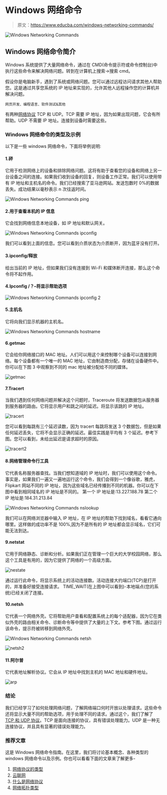 # Windows 网络命令

> 原文：<https://www.educba.com/windows-networking-commands/>

![Windows Networking Commands](img/ec9345f6e1d71febddf16a114a33f912.png)



## Windows 网络命令简介

Windows 系统提供了大量网络命令，通过在 CMD(命令提示符或命令控制台)中执行这些命令来解决网络问题。转到在计算机上搜索->搜索 cmd。

假设你是电脑新手，遇到了系统或网络问题。您可以通过远程访问请求其他人帮助您。这是通过共享您系统的 IP 地址来实现的，允许其他人远程操作您的计算机并解决问题。

<small>网页开发、编程语言、软件测试&其他</small>

有两种[网络协议](https://www.educba.com/what-is-networking-protocols/) TCP 和 UDP。TCP 需要 IP 地址，因为如果出现问题，它会有所帮助。UDP 不需要 IP 地址。连接到设备时需要这些。

### Windows 网络命令的类型及示例

以下是一些 windows 网络命令，下面将举例说明:

#### 1.砰

它用于检测网络上的设备和排除网络问题。这将有助于查看您的设备和网络上另一台设备之间的连接。如果我们收到设备的回复，则设备工作正常。我们可以使用带有 IP 地址和主机名的命令。我们已经搜索了亚马逊网站。发送包数时 0%的数据丢失。成功结果以毫秒表示 n 次往返时间。

![Windows Networking Commands ping](img/c9be7a49b37a28aa88cc63d6aedda44e.png)



#### 2.用于查看本机的 IP 信息

它会找到网络信息本地设备，如 IP 地址和默认网关。

![Windows Networking Commands ipconfig](img/e2acde9cd927f4eab35f6efb6787e017.png)



我们可以看到上面的信息。您可以看到介质状态为介质断开，因为蓝牙没有打开。

#### 3.ipconfig/释放

给出当前的 IP 地址，但如果我们没有连接到 Wi-Fi 和媒体断开连接，那么这个命令将不起作用。

#### 4.Ipconfig /？–将显示帮助选项

![Windows Networking Commands ipconfig 2](img/612b860bb1c41cd8d6e9743f33b62603.png)



#### 5.主机名

它将向我们显示机器的主机名。

![Windows Networking Commands hostname](img/b2d54df73d761e4dc373c47945fedcf9.png)



#### 6.getmac

它会给你网络接口的 MAC 地址。人们可以用这个来控制哪个设备可以连接到网络。每个设备都有一个唯一的 MAC 地址，它由制造商分配，存储在设备硬件中。你可以在下图 3 中观察到不同的 mac 地址被分配给不同的媒体。

![getmac](img/45cc82442456d52dcba8430427fe8468.png)



#### 7.Tracert

当我们遇到任何网络问题并解决这个问题时，Traceroute 将发送数据包从服务器到服务器的路由。它将显示用户和跳之间的延迟。将显示该跳的 IP 地址。

![tracert](img/cbad6666dd34cecbd2f3ceea1c55bf7b.png)



您可以看到每跳有三个延迟读数，因为 tracert 每跳将发送 3 个数据包，但是如果任何延迟丢失，它将不会显示正确的延迟。最佳实践是平均有 3 个延迟。参考下图。您可以看到，未给出延迟是请求超时的原因。

![tracert2](img/92c80783f423cf3293267d5c8262cd0a.png)



#### 8.网络管理命令行工具

它代表名称服务器查找。当我们想知道域的 IP 地址时，我们可以使用这个命令。事实是，如果我们一遍又一遍地运行这个命令，我们会得到一个像谷歌，雅虎，Flipkart 网站不同的 IP 地址，因为这些域名已经传播到不同的机器。你可以在下图中看到相同域名的 IP 地址是不同的。
第一个 IP 地址是:13.227.188.78
第二个 IP 地址是:184.31.213.84

![Windows Networking Commands nslookup](img/f0994285af906ff4e674ae9294000b72.png)



我们可以在网络浏览器中输入 IP 地址，在 IP 地址的帮助下找到域名，看看它通向哪里。这样做的成功率不是 100%,因为不是所有的 IP 地址都会显示域名，它们可能无法到达。

#### 9.netstat

它用于网络静态、诊断和分析。如果我们正在管理一个巨大的大学校园网络，那么这个工具是有用的，因为它提供了网络的一个高级方面。

![nestate](img/057bd15741b2aae721657ed50d78a2d9.png)



通过运行此命令，将显示系统上的活动连接数。活动连接大约端口(TCP)是打开的，并准备好接受连接请求。
TIME_WAIT(在上图中可以看到)-本地端点(您的系统)已经关闭了连接。

#### 10.netsh

它代表一个网络外壳。它将帮助用户查看和配置系统上的每个适配器，因为它在类似外壳的路由相关命令、诊断命令等中提供了大量的上下文。参考下图。通过运行该命令，提示符被转移到网络外壳。

![Windows Networking Commands netsh](img/f279fdb4f2b5d9c5846adb94e89d87ea.png)



![netsh2](img/f5ed9d407ce30e279e885da1e6c538e7.png)



#### 11.阿尔普

它代表地址解析协议。它会从 IP 地址中找到主机的 MAC 地址和硬件地址。

![arp](img/1fb66d404fa22849a877ce68b635ac82.png)



### 结论

我们已经学习了如何处理网络问题，了解网络端口何时开放以处理请求。这些命令还将显示大量不同的帮助选项，用于处理不同的请求。通过这个，我们了解了 [TCP 和 UDP 协议](https://www.educba.com/tcp-vs-udp/)。TCP 是面向连接的协议，具有错误处理能力。UDP 是一种无连接协议，并且具有显著的错误处理能力。

### 推荐文章

这是 Windows 网络命令指南。在这里，我们将讨论基本概念、各种类型的 windows 网络命令以及示例。你也可以看看下面的文章来了解更多-

1.  [网络协议的类型](https://www.educba.com/types-of-networking-protocols/)
2.  [云联网](https://www.educba.com/cloud-networking/)
3.  [什么是网络协议](https://www.educba.com/what-is-networking-protocols/)
4.  [网络拓扑类型](https://www.educba.com/types-of-network-topology/)





